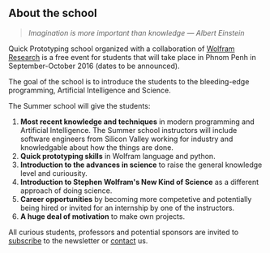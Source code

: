 ## About the school

> _Imagination is more important than knowledge — Albert Einstein_

Quick Prototyping school organized with a collaboration of [Wolfram Research](http://wolfram.com/) is a free event for students that will take place in Phnom Penh in September-October 2016 (dates to be announced).

The goal of the school is to introduce the students to the bleeding-edge programming, Artificial Intelligence and Science.

The Summer school will give the students:

1. __Most recent knowledge and techniques__ in modern programming and Artificial Intelligence. The Summer school instructors will include software engineers from Silicon Valley working for industry and knowledgable about how the things are done.
2. __Quick prototyping skills__ in Wolfram language and python.
3. __Introduction to the advances in science__ to raise the general knowledge level and curiousity.
4. __Introduction to Stephen Wolfram's New Kind of Science__ as a different approach of doing science.
5. __Career opportunities__ by becoming more competetive and potentially being hired or invited for an internship by one of the instructors.
6. __A huge deal of motivation__ to make own projects.

All curious students, professors and potential sponsors are invited to [subscribe](#subscribe) to the newsletter or [contact](#contact) us.